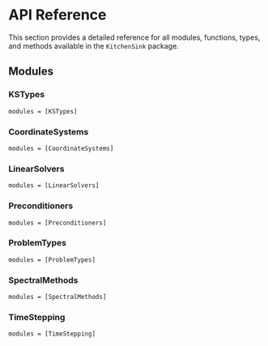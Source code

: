 
# API Reference

This section provides a detailed reference for all modules, functions, types, and methods available in the `KitchenSink` package.

## Modules

### KSTypes

```@autodocs
modules = [KSTypes]
```

### CoordinateSystems

```@autodocs
modules = [CoordinateSystems]
```

### LinearSolvers

```@autodocs
modules = [LinearSolvers]
```

### Preconditioners

```@autodocs
modules = [Preconditioners]
```

### ProblemTypes

```@autodocs
modules = [ProblemTypes]
```

### SpectralMethods

```@autodocs
modules = [SpectralMethods]
```

### TimeStepping

```@autodocs
modules = [TimeStepping]
```
